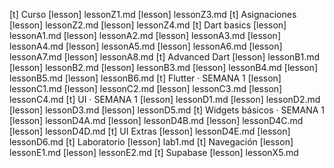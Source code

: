 [t] Curso
[lesson] lessonZ1.md
[lesson] lessonZ3.md
[t] Asignaciones
[lesson] lessonZ2.md
[lesson] lessonZ4.md
[t] Dart basics
[lesson] lessonA1.md
[lesson] lessonA2.md
[lesson] lessonA3.md
[lesson] lessonA4.md
[lesson] lessonA5.md
[lesson] lessonA6.md
[lesson] lessonA7.md
[lesson] lessonA8.md
[t] Advanced Dart
[lesson] lessonB1.md
[lesson] lessonB2.md
[lesson] lessonB3.md
[lesson] lessonB4.md
[lesson] lessonB5.md
[lesson] lessonB6.md
[t] Flutter · SEMANA 1
[lesson] lessonC1.md
[lesson] lessonC2.md
[lesson] lessonC3.md
[lesson] lessonC4.md
[t] UI · SEMANA 1
[lesson] lessonD1.md
[lesson] lessonD2.md
[lesson] lessonD3.md
[lesson] lessonD5.md
[t] Widgets básicos · SEMANA 1
[lesson] lessonD4A.md
[lesson] lessonD4B.md
[lesson] lessonD4C.md
[lesson] lessonD4D.md
[t] UI Extras
[lesson] lessonD4E.md
[lesson] lessonD6.md
[t] Laboratorio
[lesson] lab1.md
[t] Navegación
[lesson] lessonE1.md
[lesson] lessonE2.md
[t] Supabase
[lesson] lessonX5.md